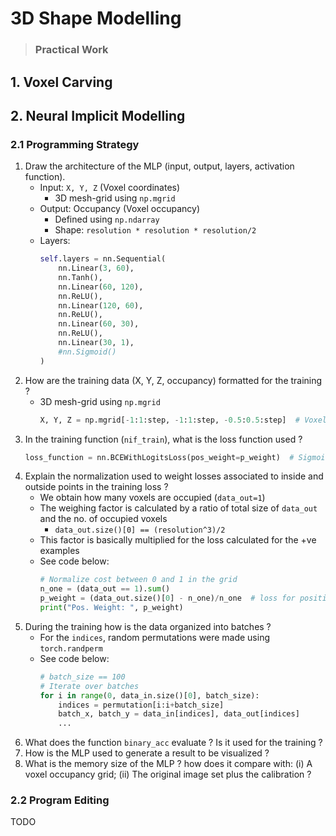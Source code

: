 # 3D Shape Modelling

> ### Practical Work

## 1. Voxel Carving

## 2. Neural Implicit Modelling

### 2.1 Programming Strategy

1. Draw the architecture of the MLP (input, output, layers, activation function).
   * Input: `X, Y, Z` (Voxel coordinates)
     * 3D mesh-grid using `np.mgrid`
   * Output: Occupancy (Voxel occupancy)
     * Defined using `np.ndarray`
     * Shape: `resolution * resolution * resolution/2`
   * Layers: 
        ```py
        self.layers = nn.Sequential(
            nn.Linear(3, 60),
            nn.Tanh(),
            nn.Linear(60, 120),
            nn.ReLU(),
            nn.Linear(120, 60),
            nn.ReLU(),
            nn.Linear(60, 30),
            nn.ReLU(), 
            nn.Linear(30, 1),
            #nn.Sigmoid()
        )
        ```
2. How are the training data (X, Y, Z, occupancy) formatted for the training ?
   * 3D mesh-grid using `np.mgrid`
        ```py
        X, Y, Z = np.mgrid[-1:1:step, -1:1:step, -0.5:0.5:step]  # Voxel coordinates
        ```
3. In the training function (`nif_train`), what is the loss function used ?
    ```py
    loss_function = nn.BCEWithLogitsLoss(pos_weight=p_weight)  # Sigmoid included in this loss function
    ```
4. Explain the normalization used to weight losses associated to inside and outside points in the training loss ?
   * We obtain how many voxels are occupied (`data_out=1`)
   * The weighing factor is calculated by a ratio of total size of `data_out` and the no. of occupied voxels
     * `data_out.size()[0] == (resolution^3)/2`
   * This factor is basically multiplied for the loss calculated for the +ve examples
   * See code below:
        ```py
        # Normalize cost between 0 and 1 in the grid
        n_one = (data_out == 1).sum()
        p_weight = (data_out.size()[0] - n_one)/n_one  # loss for positives will be multiplied by this factor in the loss function
        print("Pos. Weight: ", p_weight)
        ```
5. During the training how is the data organized into batches ?
   * For the `indices`, random permutations were made using `torch.randperm`
   * See code below:
        ```py
        # batch_size == 100
        # Iterate over batches
        for i in range(0, data_in.size()[0], batch_size):
            indices = permutation[i:i+batch_size]
            batch_x, batch_y = data_in[indices], data_out[indices]
            ...
        ```
6. What does the function `binary_acc` evaluate ? Is it used for the training ?
7. How is the MLP used to generate a result to be visualized ?
8. What is the memory size of the MLP ? how does it compare with: (i) A voxel occupancy grid; (ii) The original image set plus the calibration ?


### 2.2 Program Editing

TODO
